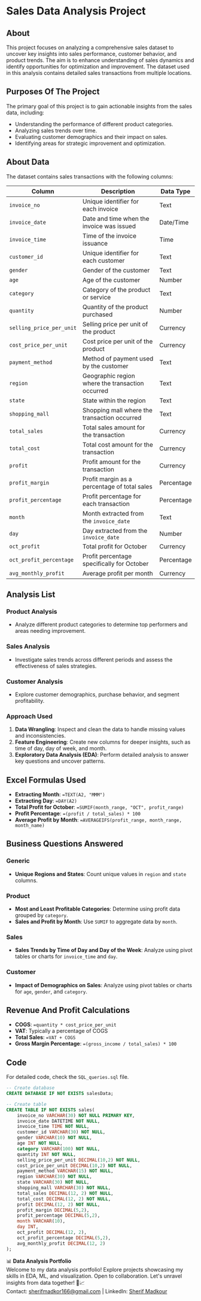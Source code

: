 
# Sales Data Analysis Project

## About
This project focuses on analyzing a comprehensive sales dataset to uncover key insights into sales performance, customer behavior, and product trends. The aim is to enhance understanding of sales dynamics and identify opportunities for optimization and improvement. The dataset used in this analysis contains detailed sales transactions from multiple locations.

## Purposes Of The Project
The primary goal of this project is to gain actionable insights from the sales data, including:
- Understanding the performance of different product categories.
- Analyzing sales trends over time.
- Evaluating customer demographics and their impact on sales.
- Identifying areas for strategic improvement and optimization.

## About Data
The dataset contains sales transactions with the following columns:

| **Column**                 | **Description**                                           | **Data Type**  |
|----------------------------|-----------------------------------------------------------|----------------|
| `invoice_no`               | Unique identifier for each invoice                       | Text           |
| `invoice_date`             | Date and time when the invoice was issued                | Date/Time      |
| `invoice_time`             | Time of the invoice issuance                             | Time           |
| `customer_id`              | Unique identifier for each customer                      | Text           |
| `gender`                   | Gender of the customer                                   | Text           |
| `age`                      | Age of the customer                                      | Number         |
| `category`                 | Category of the product or service                       | Text           |
| `quantity`                 | Quantity of the product purchased                        | Number         |
| `selling_price_per_unit`   | Selling price per unit of the product                    | Currency       |
| `cost_price_per_unit`      | Cost price per unit of the product                       | Currency       |
| `payment_method`           | Method of payment used by the customer                   | Text           |
| `region`                   | Geographic region where the transaction occurred         | Text           |
| `state`                    | State within the region                                  | Text           |
| `shopping_mall`            | Shopping mall where the transaction occurred             | Text           |
| `total_sales`              | Total sales amount for the transaction                   | Currency       |
| `total_cost`               | Total cost amount for the transaction                    | Currency       |
| `profit`                   | Profit amount for the transaction                        | Currency       |
| `profit_margin`            | Profit margin as a percentage of total sales              | Percentage     |
| `profit_percentage`        | Profit percentage for each transaction                    | Percentage     |
| `month`                    | Month extracted from the `invoice_date`                   | Text           |
| `day`                      | Day extracted from the `invoice_date`                     | Number         |
| `oct_profit`               | Total profit for October                                  | Currency       |
| `oct_profit_percentage`    | Profit percentage specifically for October                | Percentage     |
| `avg_monthly_profit`       | Average profit per month                                  | Currency       |

## Analysis List

### Product Analysis
- Analyze different product categories to determine top performers and areas needing improvement.

### Sales Analysis
- Investigate sales trends across different periods and assess the effectiveness of sales strategies.

### Customer Analysis
- Explore customer demographics, purchase behavior, and segment profitability.

### Approach Used
1. **Data Wrangling**: Inspect and clean the data to handle missing values and inconsistencies.
2. **Feature Engineering**: Create new columns for deeper insights, such as time of day, day of week, and month.
3. **Exploratory Data Analysis (EDA)**: Perform detailed analysis to answer key questions and uncover patterns.

## Excel Formulas Used

- **Extracting Month**: `=TEXT(A2, "MMM")`
- **Extracting Day**: `=DAY(A2)`
- **Total Profit for October**: `=SUMIF(month_range, "OCT", profit_range)`
- **Profit Percentage**: `=(profit / total_sales) * 100`
- **Average Profit by Month**: `=AVERAGEIFS(profit_range, month_range, month_name)`

## Business Questions Answered

### Generic
- **Unique Regions and States**: Count unique values in `region` and `state` columns.

### Product
- **Most and Least Profitable Categories**: Determine using profit data grouped by `category`.
- **Sales and Profit by Month**: Use `SUMIF` to aggregate data by `month`.

### Sales
- **Sales Trends by Time of Day and Day of the Week**: Analyze using pivot tables or charts for `invoice_time` and `day`.

### Customer
- **Impact of Demographics on Sales**: Analyze using pivot tables or charts for `age`, `gender`, and `category`.

## Revenue And Profit Calculations
- **COGS**: `=quantity * cost_price_per_unit`
- **VAT**: Typically a percentage of COGS
- **Total Sales**: `=VAT + COGS`
- **Gross Margin Percentage**: `=(gross_income / total_sales) * 100`

## Code
For detailed code, check the `SQL_queries.sql` file.

```sql
-- Create database
CREATE DATABASE IF NOT EXISTS salesData;

-- Create table
CREATE TABLE IF NOT EXISTS sales(
	invoice_no VARCHAR(30) NOT NULL PRIMARY KEY,
    invoice_date DATETIME NOT NULL,
    invoice_time TIME NOT NULL,
    customer_id VARCHAR(30) NOT NULL,
    gender VARCHAR(10) NOT NULL,
    age INT NOT NULL,
    category VARCHAR(100) NOT NULL,
    quantity INT NOT NULL,
    selling_price_per_unit DECIMAL(10,2) NOT NULL,
    cost_price_per_unit DECIMAL(10,2) NOT NULL,
    payment_method VARCHAR(15) NOT NULL,
    region VARCHAR(30) NOT NULL,
    state VARCHAR(30) NOT NULL,
    shopping_mall VARCHAR(30) NOT NULL,
    total_sales DECIMAL(12, 2) NOT NULL,
    total_cost DECIMAL(12, 2) NOT NULL,
    profit DECIMAL(12, 2) NOT NULL,
    profit_margin DECIMAL(5,2),
    profit_percentage DECIMAL(5,2),
    month VARCHAR(10),
    day INT,
    oct_profit DECIMAL(12, 2),
    oct_profit_percentage DECIMAL(5,2),
    avg_monthly_profit DECIMAL(12, 2)
);
```

📊 **Data Analysis Portfolio**  
Welcome to my data analysis portfolio! Explore projects showcasing my skills in EDA, ML, and visualization. Open to collaboration. Let's unravel insights from data together! 🚀📈  
Contact: sherifmadkor166@gmail.com | LinkedIn: [Sherif Madkour](https://www.linkedin.com/in/sherif-madkour-973941b4/)


